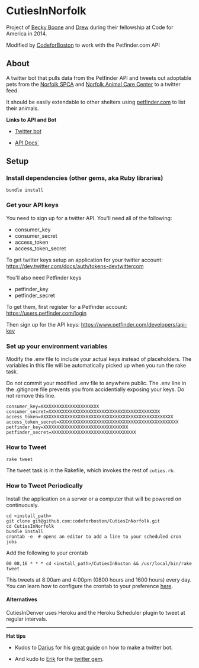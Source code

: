 CutiesInNorfolk
==============

Project of [Becky Boone](https://github.com/boonrs) and [Drew](https://github.com/drewrwilson) during their fellowship at Code for America in 2014.

Modified by [CodeforBoston](codeforboston.com) to work with the Petfinder.com API

## About
A twitter bot that pulls data from the Petfinder API and tweets out adoptable pets from the [Norfolk SPCA](http://www.norfolkspca.com/) and [Norfolk Animal Care Center](http://www.norfolk.gov/Index.aspx?NID=260) to a twitter feed.

It should be easily extendable to other shelters using [petfinder.com](petfinder.com) to list their animals.

**Links to API and Bot**

* [Twitter bot](http://twitter.com/CutiesInNorfolk)

* [API Docs`](https://www.petfinder.com/developers/api-docs)

## Setup

### Install dependencies (other gems, aka Ruby libraries)

    bundle install

### Get your API keys

You need to sign up for a twitter API. You'll need all of the following:

* consumer_key
* consumer_secret
* access_token
* access_token_secret

To get twitter keys setup an application for your twitter account: https://dev.twitter.com/docs/auth/tokens-devtwittercom

You'll also need Petfinder keys

* petfinder_key
* petfinder_secret

To get them, first register for a Petfinder account: https://users.petfinder.com/login

Then sign up for the API keys: https://www.petfinder.com/developers/api-key


### Set up your environment variables

Modify the .env file to include your actual keys instead of placeholders. The variables in this file will be automatically picked up when you run the rake task.

Do not commit your modified .env file to anywhere public. The .env line in the .gitignore file prevents you from accidentially exposing your keys. Do not remove this line.

    consumer_key=XXXXXXXXXXXXXXXXXXXXXX
    consumer_secret=XXXXXXXXXXXXXXXXXXXXXXXXXXXXXXXXXXXXXXXXXX
    access_token=XXXXXXXXXXXXXXXXXXXXXXXXXXXXXXXXXXXXXXXXXXXXXXXXXX
    access_token_secret=XXXXXXXXXXXXXXXXXXXXXXXXXXXXXXXXXXXXXXXXXXXXX
    petfinder_key=XXXXXXXXXXXXXXXXXXXXXXXXXXXXXXXX
    petfinder_secret=XXXXXXXXXXXXXXXXXXXXXXXXXXXXXXXX

### How to Tweet

    rake tweet

The tweet task is in the Rakefile, which invokes the rest of `cuties.rb`.

### How to Tweet Periodically

Install the application on a server or a computer that will be powered on continuously.

    cd <install_path>
    git clone git@github.com:codeforboston/CutiesInNorfolk.git
    cd CutiesInNorfolk
    bundle install
    crontab -e  # opens an editor to add a line to your scheduled cron jobs

Add the following to your crontab

    00 08,16 * * * cd <install_path>/CutiesInBoston && /usr/local/bin/rake tweet

This tweets at 8:00am and 4:00pm (0800 hours and 1600 hours) every day.
You can learn how to configure the crontab to your preference [here](https://help.ubuntu.com/community/CronHowto).

#### Alternatives

CutiesInDenver uses Heroku and the Heroku Scheduler plugin to tweet at regular intervals.

-----------------------

**Hat tips**

* Kudos to [Darius](https://github.com/dariusk) for his [great guide](http://tinysubversions.com/2013/09/how-to-make-a-twitter-bot/) on how to make a twitter bot.

* And kudo to [Erik](https://github.com/sferik/) for the [twitter gem](https://github.com/sferik/twitter).
